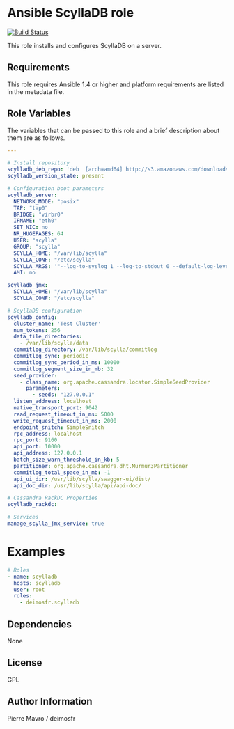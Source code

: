 Ansible ScyllaDB role
=====

[![Build Status](https://travis-ci.org/deimosfr/ansible-scylladb.svg?branch=master)](https://travis-ci.org/deimosfr/ansible-scylladb)

This role installs and configures ScyllaDB on a server.

Requirements
------------

This role requires Ansible 1.4 or higher and platform requirements are listed
in the metadata file.

Role Variables
--------------

The variables that can be passed to this role and a brief description about
them are as follows.

```yaml
---

# Install repository
scylladb_deb_repo: 'deb  [arch=amd64] http://s3.amazonaws.com/downloads.scylladb.com/deb/ubuntu trusty scylladb/multiverse'
scylladb_version_state: present

# Configuration boot parameters
scylladb_server:
  NETWORK_MODE: "posix"
  TAP: "tap0"
  BRIDGE: "virbr0"
  IFNAME: "eth0"
  SET_NIC: no
  NR_HUGEPAGES: 64
  USER: "scylla"
  GROUP: "scylla"
  SCYLLA_HOME: "/var/lib/scylla"
  SCYLLA_CONF: "/etc/scylla"
  SCYLLA_ARGS: '"--log-to-syslog 1 --log-to-stdout 0 --default-log-level info --collectd-address=127.0.0.1:25826 --collectd=1 --collectd-poll-period 3000 --network-stack posix --options-file /etc/scylla/scylla.yaml --listen-address {{ansible_default_ipv4.address}} --rpc-address {{ansible_default_ipv4.address}}"'
  AMI: no

scylladb_jmx:
  SCYLLA_HOME: "/var/lib/scylla"
  SCYLLA_CONF: "/etc/scylla"

# ScyllaDB configuration
scylladb_config:
  cluster_name: 'Test Cluster'
  num_tokens: 256
  data_file_directories:
    - /var/lib/scylla/data
  commitlog_directory: /var/lib/scylla/commitlog
  commitlog_sync: periodic
  commitlog_sync_period_in_ms: 10000
  commitlog_segment_size_in_mb: 32
  seed_provider:
    - class_name: org.apache.cassandra.locator.SimpleSeedProvider
      parameters:
        - seeds: "127.0.0.1"
  listen_address: localhost
  native_transport_port: 9042
  read_request_timeout_in_ms: 5000
  write_request_timeout_in_ms: 2000
  endpoint_snitch: SimpleSnitch
  rpc_address: localhost
  rpc_port: 9160
  api_port: 10000
  api_address: 127.0.0.1
  batch_size_warn_threshold_in_kb: 5
  partitioner: org.apache.cassandra.dht.Murmur3Partitioner
  commitlog_total_space_in_mb: -1
  api_ui_dir: /usr/lib/scylla/swagger-ui/dist/
  api_doc_dir: /usr/lib/scylla/api/api-doc/

# Cassandra RackDC Properties
scylladb_rackdc:

# Services
manage_scylla_jmx_service: true
```

Examples
========

```yaml
# Roles
- name: scylladb
  hosts: scylladb
  user: root
  roles:
    - deimosfr.scylladb
```

Dependencies
------------

None

License
-------

GPL

Author Information
------------------

Pierre Mavro / deimosfr
